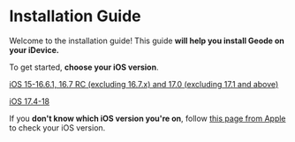 # Installation Guide

Welcome to the installation guide! This guide **will help you install Geode on your iDevice.**

To get started, **choose your iOS version**.

[iOS 15-16.6.1, 16.7 RC (excluding 16.7.x) and 17.0 (excluding 17.1 and above)](/OLD-IOS-INSTALL.md)

[iOS 17.4-18](/MODERN-IOS-INSTALL.md)

If you **don't know which iOS version you're on**, follow [this page from Apple](https://support.apple.com/en-us/109065) to check your iOS version.
